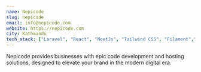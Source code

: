 ```yaml
---
name: Nepicode
slug: nepicode
email: info@nepicode.com
website: https://nepicode.com
city: Kathmandu
tech_stack: ["Laravel", "React", "NextJs", "Tailwind CSS", "Filament","NodeJs","Flutter"]
---
```


Nepicode provides businesses with epic code development and hosting solutions, designed to elevate your brand in the modern digital era.